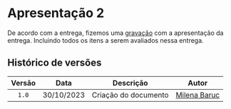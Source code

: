 # Apresentação 2

De acordo com a entrega, fizemos uma [gravação](https://youtu.be/GA20XzFjjZY) com a apresentação da entrega. Incluindo todos os itens a serem avaliados nessa entrega.

## Histórico de versões

| Versão |    Data    | Descrição                                           | Autor                                          |
| :----: | :--------: | --------------------------                          | ---------------------------------------------- |
| `1.0`  | 30/10/2023 | Criação do documento                                | [Milena Baruc](https://github.com/MilenaBaruc)  |
